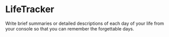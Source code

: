 # LifeTracker

Write brief summaries or detailed descriptions of each day of your life from your console so that you can remember the forgettable days.
